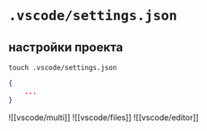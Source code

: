 # `.vscode/settings.json`
## настройки проекта

```shell
touch .vscode/settings.json
```
```json
{
	...
}
```
![[vscode/multi]]
![[vscode/files]]
![[vscode/editor]]
